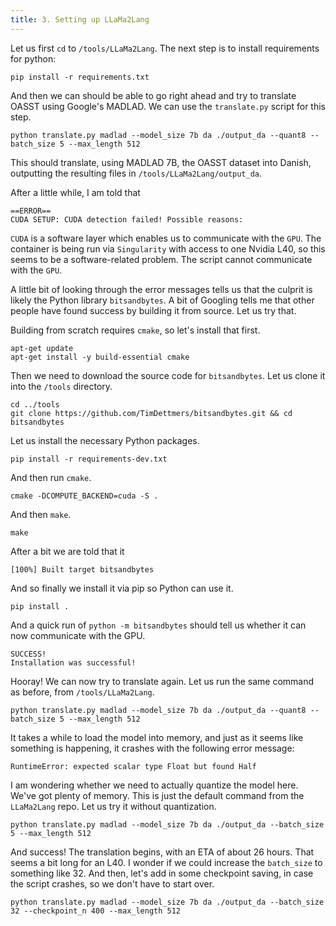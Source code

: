 ```yaml
---
title: 3. Setting up LLaMa2Lang
---
```


Let us first `cd` to `/tools/LLaMa2Lang`. The next step is to install requirements for python:

```
pip install -r requirements.txt
```

And then we can should be able to go right ahead and try to translate OASST using Google's MADLAD. We can use the `translate.py` script for this step.

```
python translate.py madlad --model_size 7b da ./output_da --quant8 --batch_size 5 --max_length 512
```

This should translate, using MADLAD 7B, the OASST dataset into Danish, outputting the resulting files in `/tools/LLaMa2Lang/output_da`.

After a little while, I am told that 

```
==ERROR==
CUDA SETUP: CUDA detection failed! Possible reasons:
```

`CUDA` is a software layer which enables us to communicate with the `GPU`. The container is being run via `Singularity` with access to one Nvidia L40, so this seems to be a software-related problem. The script cannot communicate with the `GPU`.

A little bit of looking through the error messages tells us that the culprit is likely the Python library `bitsandbytes`. A bit of Googling tells me that other people have found success by building it from source. Let us try that.

Building from scratch requires `cmake`, so let's install that first.

```
apt-get update
apt-get install -y build-essential cmake
```

Then we need to download the source code for `bitsandbytes`. Let us clone it into the `/tools` directory.

```
cd ../tools
git clone https://github.com/TimDettmers/bitsandbytes.git && cd bitsandbytes
```

Let us install the necessary Python packages.

```
pip install -r requirements-dev.txt
```

And then run `cmake`.

```
cmake -DCOMPUTE_BACKEND=cuda -S .
```

And then `make`.

```
make
```

After a bit we are told that it

```
[100%] Built target bitsandbytes
```

And so finally we install it via pip so Python can use it.

```
pip install .
```

And a quick run of `python -m bitsandbytes` should tell us whether it can now communicate with the GPU.

```
SUCCESS!
Installation was successful!
```

Hooray! We can now try to translate again. Let us run the same command as before, from `/tools/LLaMa2Lang`.

```
python translate.py madlad --model_size 7b da ./output_da --quant8 --batch_size 5 --max_length 512
```

It takes a while to load the model into memory, and just as it seems like something is happening, it crashes with the following error message:

```
RuntimeError: expected scalar type Float but found Half
```

I am wondering whether we need to actually quantize the model here. We've got plenty of memory. This is just the default command from the `LLaMa2Lang` repo. Let us try it without quantization.

```
python translate.py madlad --model_size 7b da ./output_da --batch_size 5 --max_length 512
```

And success! The translation begins, with an ETA of about 26 hours. That seems a bit long for an L40. I wonder if we could increase the `batch_size` to something like 32. And then, let's add in some checkpoint saving, in case the script crashes, so we don't have to start over.

```
python translate.py madlad --model_size 7b da ./output_da --batch_size 32 --checkpoint_n 400 --max_length 512
```

